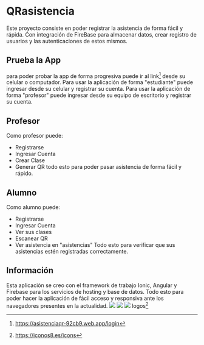# QRasistencia
Este proyecto consiste en poder registrar la asistencia de forma fácil y rápida.
Con integración de FireBase para almacenar datos, crear registro de usuarios y las autenticaciones de estos mismos.

## Prueba la App
para poder probar la app de forma progresiva puede ir al link[^1] desde su celular o computador.
Para usar la aplicación de forma "estudiante" puede ingresar desde su celular y registrar su cuenta.
Para usar la aplicación de forma "profesor" puede ingresar desde su equipo de escritorio y registrar su cuenta.

## Profesor
Como profesor puede:
- Registrarse
- Ingresar Cuenta
- Crear Clase
- Generar QR
todo esto para poder pasar asistencia de forma fácil y rápido.

## Alumno
Como alumno puede:
- Registrarse
- Ingresar Cuenta
- Ver sus clases
- Escanear QR
- Ver asistencia en "asistencias"
Todo esto para verificar que sus asistencias estén registradas correctamente.

## Información
Esta aplicación se creo con el framework de trabajo Ionic, Angular y Firebase para los servicios de hosting y base de datos.
Todo esto para poder hacer la aplicación de fácil acceso y responsiva ante los navegadores presentes en la actualidad.
<img src="https://img.icons8.com/?size=100&id=5NOAGB6F7wM4&format=png&color=000000" atl="logoIonic">
<img src="https://img.icons8.com/?size=100&id=6SWtW8hxZWSo&format=png&color=000000" atl="logoAngular">
<img src="https://img.icons8.com/?size=100&id=62452&format=png&color=000000" atl="logoAngular">
logos[^2]



[^1]:https://asistenciaqr-92cb9.web.app/login
[^2]:https://iconos8.es/icons
